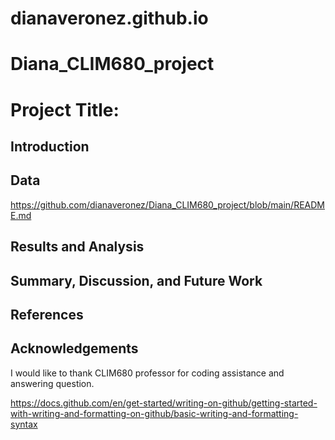 # dianaveronez.github.io
# Diana_CLIM680_project
# Project Title:

## Introduction

## Data
https://github.com/dianaveronez/Diana_CLIM680_project/blob/main/README.md

## Results and Analysis

## Summary, Discussion, and Future Work

## References

## Acknowledgements
 I would like to thank CLIM680 professor for coding assistance and answering question.


https://docs.github.com/en/get-started/writing-on-github/getting-started-with-writing-and-formatting-on-github/basic-writing-and-formatting-syntax

